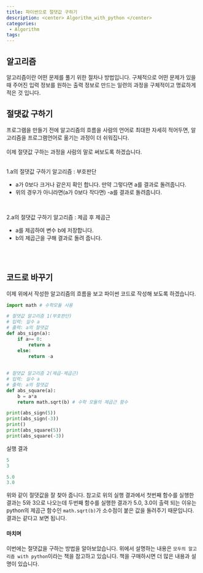 ```yaml
---
title: 파이썬으로 절댓값 구하기
description: <center> Algorithm_with_python </center>
categories:
 - Algorithm
tags:
---
```


## 알고리즘

알고리즘이란 어떤 문제를 풀기 위한 절차나 방법입니다. 구체적으로 어떤 문제가 있을 때 주어진 입력 정보를 원하는 출력 정보로 만드는 일련의 과정을 구체적이고 명료하게 적은 것 입니다.

## 절댓값 구하기

프로그램을 만들기 전에 알고리즘의 흐름을 사람의 언어로 최대한 자세히 적어두면, 알고리즘을 프로그램언어로 옮기는 과정이 더 쉬워집니다.
<br>
<br>
이제 절댓값 구하는 과정을 사람의 말로 써보도록 하겠습니다.
<br>
<br>

1.a의 절댓값 구하기 알고리즘 : 부호판단 <br>

* a가 0보다 크거나 같은지 확인 합니다. 만약 그렇다면 a를 결과로 돌려줍니다.
* 위의 경우가 아니라면(a가 0보다 작다면) -a를 결과로 돌려줍니다.
<br>

2.a의 절댓값 구하기 알고리즘 : 제곱 후 제곱근
<br>

* a를 제곱하여 변수 b에 저장합니다.
* b의 제곱근을 구해 결과로 돌려 줍니다.
<br>
<br>

## 코드로 바꾸기
이제 위에서 작성한 알고리즘의 흐름을 보고 파이썬 코드로 작성해 보도록 하겠습니다.
<br>

```python
import math # 수학모듈 사용

# 절댓값 알고리즘 1(부호판단)
# 입력: 실수 a
# 출력: a의 절댓값
def abs_sign(a):
    if a>= 0:
        return a
    else:
        return -a
    
    
# 절댓값 알고리즘 2(제곱-제곱근)
# 입력: 실수 a
# 출력: a의 절댓값
def abs_square(a):
    b = a*a
    return math.sqrt(b) # 수학 모듈의 제곱근 함수

print(abs_sign(5))
print(abs_sign(-3))
print()
print(abs_square(5))
print(abs_square(-3))
```
실행 결과
<br>

```python
5
3

5.0
3.0
```

위와 같이 절댓값을 잘 찾아 줍니다. 참고로 위의 실행 결과에서 첫번째 함수를 실행한 결과는 5와 3으로 나오는데 두번째 함수를 실행한 결과가 5.0, 3.0이 출력 되는 이유는 python의 제곱근 함수인 `math.sqrt(b)`가 소수점이 붙은 값을 돌려주기 때문입니다. 결과는 같다고 보면 됩니다.


#### 마치며
이번에는 절댓값을 구하는 방법을 알아보았습니다. 위에서 설명하는 내용은 `모두의 알고리즘 with python`이라는 책을 참고하고 있습니다. 책을 구매하시면 더 많은 내용과 설명이 있습니다.
